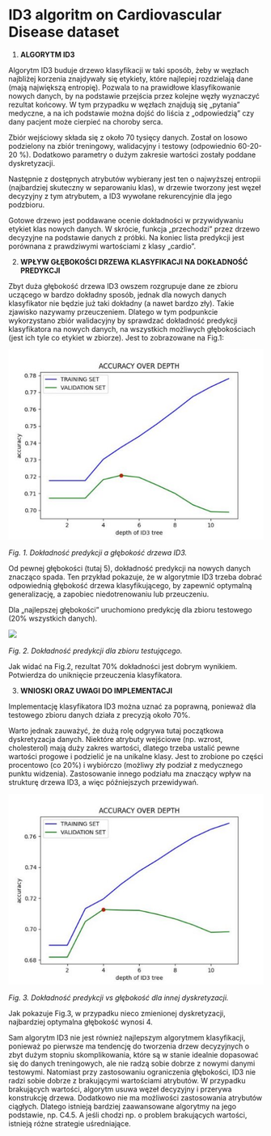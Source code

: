 ﻿
# **ID3 algoritm on Cardiovascular Disease dataset**

1. **ALGORYTM ID3** 

Algorytm ID3 buduje drzewo klasyfikacji w taki sposób, żeby w węzłach najbliżej korzenia znajdywały się etykiety, które najlepiej rozdzielają dane (mają największą entropię). Pozwala to na prawidłowe klasyfikowanie nowych danych, by na podstawie przejścia przez kolejne węzły wyznaczyć rezultat końcowy. W tym przypadku w węzłach znajdują się „pytania” medyczne, a na ich podstawie można dojść do liścia z „odpowiedzią” czy dany pacjent może cierpieć na choroby serca. 

Zbiór wejściowy składa się z około 70 tysięcy danych. Został on losowo podzielony na zbiór treningowy, walidacyjny i testowy (odpowiednio 60-20-20 %). Dodatkowo parametry o dużym zakresie wartości zostały poddane dyskretyzacji. 

Następnie z dostępnych atrybutów wybierany jest ten o najwyższej entropii (najbardziej skuteczny  w separowaniu klas), w drzewie tworzony jest węzeł decyzyjny z tym atrybutem, a ID3 wywołane rekurencyjnie dla jego podzbioru. 

Gotowe drzewo jest poddawane ocenie dokładności w przywidywaniu etykiet klas nowych danych.  W skrócie, funkcja „przechodzi” przez drzewo decyzyjne na podstawie danych z próbki. Na koniec lista predykcji jest porównana z prawdziwymi wartościami z klasy „cardio”. 

2. **WPŁYW GŁĘBOKOŚCI DRZEWA KLASYFIKACJI NA DOKŁADNOŚĆ PREDYKCJI** 

Zbyt duża głębokość drzewa ID3 owszem rozgrupuje dane ze zbioru uczącego w bardzo dokładny sposób, jednak dla nowych danych klasyfikator nie będzie już taki dokładny (a nawet bardzo zły). Takie zjawisko nazywamy przeuczeniem. Dlatego w tym podpunkcie wykorzystano zbiór walidacyjny by sprawdzać  dokładność  predykcji  klasyfikatora  na  nowych  danych,  na  wszystkich  możliwych głębokościach (jest ich tyle co etykiet w zbiorze). Jest to zobrazowane na Fig.1: 

![](fig_1.jpeg)

*Fig.  1. Dokładność predykcji a głębokość drzewa ID3.* 

Od pewnej głębokości (tutaj 5), dokładność predykcji na nowych danych znacząco spada. Ten przykład pokazuje,  że  w  algorytmie  ID3  trzeba  dobrać  odpowiednią  głębokość  drzewa  klasyfikującego,  by zapewnić optymalną generalizację, a zapobiec niedotrenowaniu lub przeuczeniu. 

Dla „najlepszej głębokości” uruchomiono predykcję dla zbioru testowego (20% wszystkich danych). 

![](fig_2.png)

*Fig.  2. Dokładność predykcji dla zbioru testującego.* 

Jak  widać  na  Fig.2,  rezultat  70%  dokładności  jest  dobrym  wynikiem.  Potwierdza  do  uniknięcie przeuczenia klasyfikatora. 

3. **WNIOSKI ORAZ UWAGI DO IMPLEMENTACJI** 

Implementację klasyfikatora ID3 można uznać za poprawną, ponieważ dla testowego zbioru danych działa z precyzją około 70%. 

Warto  jednak  zauważyć,  że  dużą  rolę  odgrywa  tutaj  początkowa  dyskretyzacja  danych.  Niektóre atrybuty wejściowe (np. wzrost, cholesterol) mają duży zakres wartości, dlatego trzeba ustalić pewne wartości progowe i podzielić je na unikalne klasy. Jest to zrobione po części procentowo (co 20%)  i wybiórczo (możliwy zły podział z medycznego punktu widzenia). Zastosowanie innego podziału ma znaczący wpływ na strukturę drzewa ID3, a więc późniejszych przewidywań. 

![](fig_3.jpeg)

*Fig.  3. Dokładność predykcji vs głębokość dla innej dyskretyzacji.* 

Jak pokazuje Fig.3, w przypadku nieco zmienionej dyskretyzacji, najbardziej optymalna głębokość wynosi 4. 

Sam algorytm ID3 nie jest również najlepszym algorytmem klasyfikacji, ponieważ po pierwsze ma tendencję do tworzenia drzew decyzyjnych o zbyt dużym stopniu skomplikowania, które są w stanie idealnie  dopasować  się  do  danych  treningowych,  ale  nie  radzą  sobie  dobrze  z  nowymi  danymi testowymi.  Natomiast  przy  zastosowaniu  ograniczenia  głębokości,  ID3  nie  radzi  sobie  dobrze  z brakującymi wartościami atrybutów. W przypadku brakujących wartości, algorytm  usuwa węzeł decyzyjny i przerywa konstrukcję drzewa. Dodatkowo nie ma możliwości zastosowania atrybutów ciągłych. Dlatego istnieją bardziej zaawansowane algorytmy na jego podstawie, np. C4.5. A jeśli chodzi np. o problem brakujących wartości, istnieją różne strategie uśredniające. 
